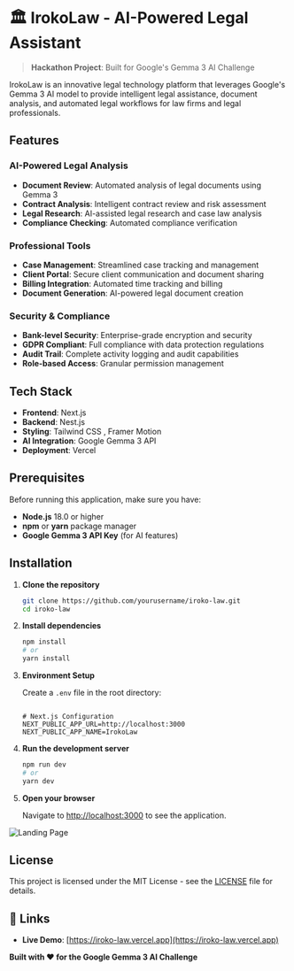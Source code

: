 # 🏛️ IrokoLaw - AI-Powered Legal Assistant

> **Hackathon Project**: Built for Google's Gemma 3 AI Challenge

IrokoLaw is an innovative legal technology platform that leverages Google's Gemma 3 AI model to provide intelligent legal assistance, document analysis, and automated legal workflows for law firms and legal professionals.

## Features

### AI-Powered Legal Analysis
- **Document Review**: Automated analysis of legal documents using Gemma 3
- **Contract Analysis**: Intelligent contract review and risk assessment
- **Legal Research**: AI-assisted legal research and case law analysis
- **Compliance Checking**: Automated compliance verification

### Professional Tools
- **Case Management**: Streamlined case tracking and management
- **Client Portal**: Secure client communication and document sharing
- **Billing Integration**: Automated time tracking and billing
- **Document Generation**: AI-powered legal document creation

### Security & Compliance
- **Bank-level Security**: Enterprise-grade encryption and security
- **GDPR Compliant**: Full compliance with data protection regulations
- **Audit Trail**: Complete activity logging and audit capabilities
- **Role-based Access**: Granular permission management

## Tech Stack

- **Frontend**: Next.js
- **Backend**: Nest.js
- **Styling**: Tailwind CSS , Framer Motion
- **AI Integration**: Google Gemma 3 API
- **Deployment**: Vercel

## Prerequisites

Before running this application, make sure you have:

- **Node.js** 18.0 or higher
- **npm** or **yarn** package manager
- **Google Gemma 3 API Key** (for AI features)

## Installation

1. **Clone the repository**
   ```bash
   git clone https://github.com/yourusername/iroko-law.git
   cd iroko-law
   ```

2. **Install dependencies**
   ```bash
   npm install
   # or
   yarn install
   ```

3. **Environment Setup**
   
   Create a `.env` file in the root directory:
   ```env
   
   # Next.js Configuration
   NEXT_PUBLIC_APP_URL=http://localhost:3000
   NEXT_PUBLIC_APP_NAME=IrokoLaw
   ```

4. **Run the development server**
   ```bash
   npm run dev
   # or
   yarn dev
   ```

5. **Open your browser**
   
   Navigate to [http://localhost:3000](http://localhost:3000) to see the application.


![Landing Page](./public/screenshots/landing-page.jpeg)

## License

This project is licensed under the MIT License - see the [LICENSE](LICENSE) file for details.


## 🔗 Links

- **Live Demo**: [https://iroko-law.vercel.app](https://iroko-law.vercel.app)

**Built with ❤️ for the Google Gemma 3 AI Challenge**
